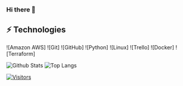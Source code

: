 ### Hi there 👋

<!-- print("My Name is Monique! Currently enrolled in Level Up In Tech and learning Cloud." -->



## ⚡ Technologies

<!-- Check out the Badges folder for more badges -->

![Amazon AWS]
![Git]
![GitHub]
![Python]
![Linux]
![Trello]
![Docker]
![Terraform]

<!-- Replace the fields below with the information requested. Remember to remove the encapsulating <> characters. -->

![Github Stats](https://github-readme-stats.vercel.app/api?username=LevelUpInTech&count_private=true&show_icons=true&include_all_commits=true)
![Top Langs](https://github-readme-stats.vercel.app/api/top-langs/?username=LevelUpInTech&hide=TeX&layout=compact)


[![Visitors](https://api.visitorbadge.io/api/visitors?path=LevelUpInTech%2FLevelUpInTech&label=VISITORS&countColor=%23263759)](https://visitorbadge.io/status?path=LevelUpInTech%2FLevelUpInTech)
